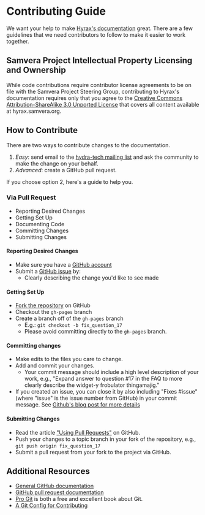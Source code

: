 # Contributing Guide

We want your help to make [Hyrax's documentation](http://hyrax.samvera.org/) great. There are a few guidelines that we need contributors to follow to make it easier to work together.

## Samvera Project Intellectual Property Licensing and Ownership

While code contributions require contributor license agreements to be on file with the Samvera Project Steering Group, contributing to Hyrax's documentation requires only that you agree to the [Creative Commons Attribution-ShareAlike 3.0 Unported License](http://creativecommons.org/licenses/by-sa/3.0/) that covers all content available at hyrax.samvera.org.

## How to Contribute

There are two ways to contribute changes to the documentation.

1. *Easy*: send email to the [hydra-tech mailing list](https://groups.google.com/forum/#!forum/hydra-tech) and ask the community to make the change on your behalf.
2. *Advanced*: create a GitHub pull request.

If you choose option 2, here's a guide to help you.

### Via Pull Request

* Reporting Desired Changes
* Getting Set Up
* Documenting Code
* Committing Changes
* Submitting Changes

#### Reporting Desired Changes

* Make sure you have a [GitHub account](https://github.com/signup/free)
* Submit a [GitHub issue](./issues/new) by:
  * Clearly describing the change you'd like to see made

#### Getting Set Up

* [Fork the repository](https://github.com/projecthydra-labs/hyrax/fork) on GitHub
* Checkout the `gh-pages` branch
* Create a branch off of the `gh-pages` branch
  * E.g.: `git checkout -b fix_question_17`
  * Please avoid committing directly to the `gh-pages` branch.

#### Committing changes

* Make edits to the files you care to change.
* Add and commit your changes.
  * Your commit message should include a high level description of your work, e.g., "Expand answer to question #17 in the FAQ to more clearly describe the widget-y frobulator thingamajig."
* If you created an issue, you can close it by also including "Fixes #issue" (where "issue" is the issue number from GitHub) in your commit message. See [Github's blog post for more details](https://github.com/blog/1386-closing-issues-via-commit-messages)

#### Submitting Changes

* Read the article ["Using Pull Requests"](https://help.github.com/articles/using-pull-requests) on GitHub.
* Push your changes to a topic branch in your fork of the repository, e.g., `git push origin fix_question_17`
* Submit a pull request from your fork to the project via GitHub.

## Additional Resources

* [General GitHub documentation](http://help.github.com/)
* [GitHub pull request documentation](http://help.github.com/send-pull-requests/)
* [Pro Git](http://git-scm.com/book) is both a free and excellent book about Git.
* [A Git Config for Contributing](http://ndlib.github.io/practices/my-typical-per-project-git-config/)
